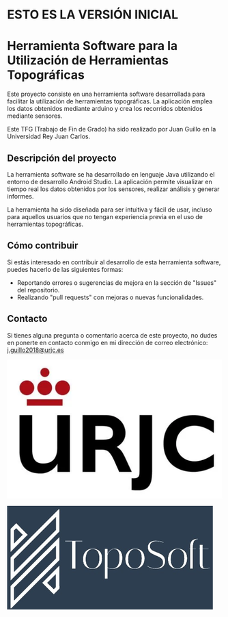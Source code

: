 # ESTO ES LA VERSIÓN INICIAL
# Herramienta Software para la Utilización de Herramientas Topográficas

Este proyecto consiste en una herramienta software desarrollada para facilitar la utilización de herramientas topográficas. La aplicación emplea los datos obtenidos mediante arduino y crea los recorridos obtenidos mediante sensores.

Este TFG (Trabajo de Fin de Grado) ha sido realizado por Juan Guillo en la Universidad Rey Juan Carlos.

## Descripción del proyecto

La herramienta software se ha desarrollado en lenguaje Java utilizando el entorno de desarrollo Android Studio. La aplicación permite visualizar en tiempo real los datos obtenidos por los sensores, realizar análisis y generar informes.

La herramienta ha sido diseñada para ser intuitiva y fácil de usar, incluso para aquellos usuarios que no tengan experiencia previa en el uso de herramientas topográficas.

## Cómo contribuir

Si estás interesado en contribuir al desarrollo de esta herramienta software, puedes hacerlo de las siguientes formas:

- Reportando errores o sugerencias de mejora en la sección de "Issues" del repositorio.
- Realizando "pull requests" con mejoras o nuevas funcionalidades.

## Contacto

Si tienes alguna pregunta o comentario acerca de este proyecto, no dudes en ponerte en contacto conmigo en mi dirección de correo electrónico: j.guillo2018@urjc.es

 ![alt-text](https://github.com/JGBURJC/TopoSoft/blob/master/imagesReadme/logourjc.png?raw=true "URJC LOGO")
 
  ![alt-text](https://github.com/JGBURJC/TopoSoft/blob/master/imagesReadme/logo.jpg?raw=true "APP LOGO")
